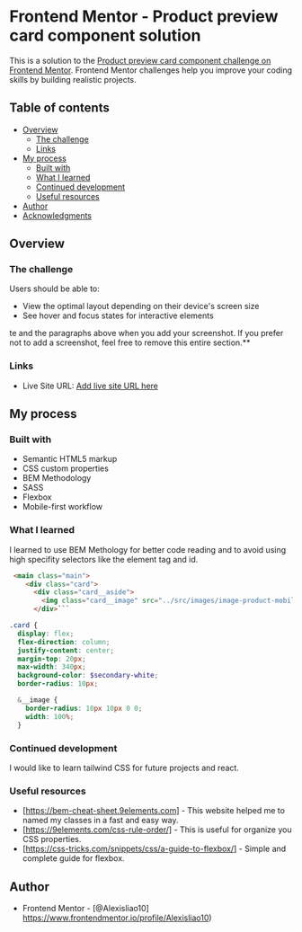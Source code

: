 # Frontend Mentor - Product preview card component solution

This is a solution to the [Product preview card component challenge on Frontend Mentor](https://www.frontendmentor.io/challenges/product-preview-card-component-GO7UmttRfa). Frontend Mentor challenges help you improve your coding skills by building realistic projects. 

## Table of contents

- [Overview](#overview)
  - [The challenge](#the-challenge)
  - [Links](#links)
- [My process](#my-process)
  - [Built with](#built-with)
  - [What I learned](#what-i-learned)
  - [Continued development](#continued-development)
  - [Useful resources](#useful-resources)
- [Author](#author)
- [Acknowledgments](#acknowledgments)

## Overview

### The challenge

Users should be able to:

- View the optimal layout depending on their device's screen size
- See hover and focus states for interactive elements

te and the paragraphs above when you add your screenshot. If you prefer not to add a screenshot, feel free to remove this entire section.**

### Links

- Live Site URL: [Add live site URL here](https://your-live-site-url.com)

## My process

### Built with

- Semantic HTML5 markup
- CSS custom properties
- BEM Methodology
- SASS
- Flexbox
- Mobile-first workflow

### What I learned

I learned to use BEM Methology for better code reading and to avoid using high specifity selectors like the element tag and id.

```html
 <main class="main">
    <div class="card">
      <div class="card__aside">
        <img class="card__image" src="../src/images/image-product-mobile.jpg" alt="Gabrielle Chanel">
      </div>```
```
```scss
.card {
  display: flex;
  flex-direction: column;
  justify-content: center;
  margin-top: 20px;
  max-width: 340px;
  background-color: $secondary-white;
  border-radius: 10px;

  &__image {
    border-radius: 10px 10px 0 0;
    width: 100%;
  }
```

### Continued development

I would like to learn tailwind CSS for future projects and react.

### Useful resources

- [https://bem-cheat-sheet.9elements.com] - This website helped me to named my classes in a fast and easy way.
- [https://9elements.com/css-rule-order/] - This is useful for organize you CSS properties.
- [https://css-tricks.com/snippets/css/a-guide-to-flexbox/] - Simple and complete guide for flexbox.

## Author

- Frontend Mentor - [@Alexisliao10] https://www.frontendmentor.io/profile/Alexisliao10)
